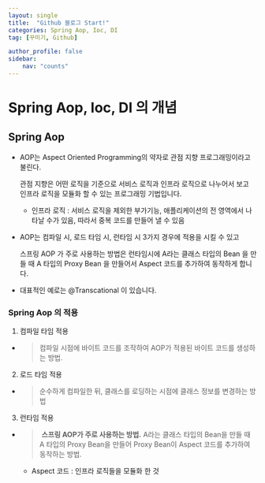 ```yaml
---
layout: single
title:  "Github 블로그 Start!"
categories: Spring Aop, Ioc, DI
tag: [꾸미기, Github]

author_profile: false
sidebar:
    nav: "counts"
---
```


# Spring Aop, Ioc, DI 의 개념

## Spring Aop

- AOP는 Aspect Oriented Programming의 약자로 관점 지향 프로그래밍이라고 불린다. 
  
  관점 지향은 어떤 로직을 기준으로 서비스 로직과 인프라 로직으로 나누어서 보고 인프라 로직을 모듈화 할 수 있는 프로그래밍 기법입니다.
  
    - 인프라 로직 : 서비스 로직을 제외한 부가기능, 애플리케이션의 전 영역에서 나타날 수가 있음, 따라서 중복 코드를 만들어 낼 수 있음
    
- AOP는 컴파일 시, 로드 타임 시, 런타임 시 3가지 경우에 적용을 시킬 수 있고
  
  스프링 AOP 가 주로 사용하는 방법은 런타임시에 A라는 클래스 타입의 Bean 을 만들 때 A 타입의 Proxy Bean 을 만들어서 Aspect 코드를 추가하여 동작하게 합니다.
  
- 대표적인 예로는 @Transcational 이 있습니다.

### Spring Aop 의 적용

1. 컴파일 타임 적용

- > 컴파일 시점에 바이트 코드를 조작하여 AOP가 적용된 바이트 코드를 생성하는 방법.

2. 로드 타임 적용

- > 순수하게 컴파일한 뒤, 클래스를 로딩하는 시점에 클래스 정보를 변경하는 방법

3. 런타임 적용

- > **스프링 AOP가 주로 사용하는 방법.** A라는 클래스 타입의 Bean을 만들 때 A 타입의 Proxy Bean을 만들어 Proxy Bean이 Aspect 코드를 추가하여 동작하는 방법.
    - Aspect 코드 : 인프라 로직들을 모듈화 한 것
